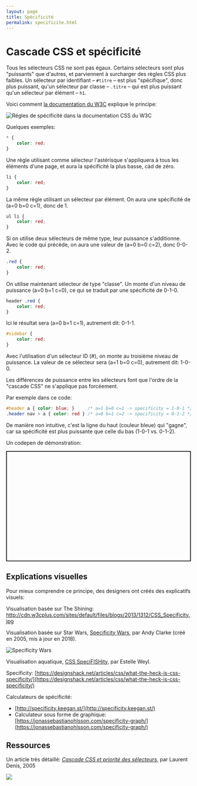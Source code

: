 ```yaml
---
layout: page
title: Spécificité
permalink: specificite.html
---
```


# Cascade CSS et spécificité

Tous les sélecteurs CSS ne sont pas égaux. Certains sélecteurs sont plus "puissants" que d'autres, et parviennent à surcharger des règles CSS plus faibles. Un sélecteur par identifiant – `#titre` – est plus "spécifique", donc plus puissant, qu'un sélecteur par classe – `.titre` – qui est plus puissant qu'un sélecteur par élément – `h1`.

Voici comment [la documentation du W3C](https://www.w3.org/TR/selectors-3/#specificity) explique le principe:

![Régles de spécificité dans la documentation CSS du W3C](img/specificity/selector-specificity-W3C.png)

Quelques exemples:

```css
* {
    color: red;
}
```

Une règle utilisant comme sélecteur l'astérisque s'appliquera à tous les éléments d'une page, et aura la spécificité la plus basse, càd de zéro.

```css
li {
    color: red;
}
```

La même règle utilisant un sélecteur par élément. On aura une spécificité de (a=0 b=0 c=1), donc de 1.

```css
ul li {
    color: red;
}
```

Si on utilise deux sélecteurs de même type, leur puissance s'additionne. Avec le code qui précède, on aura une valeur de (a=0 b=0 c=2), donc 0-0-2.

```css
.red {
    color: red;
}
```

On utilise maintenant sélecteur de type "classe". Un monte d'un niveau de puissance (a=0 b=1 c=0), ce qui se traduit par une spécificité de 0-1-0.

```css
header .red {
    color: red;
}
```

Ici le résultat sera (a=0 b=1 c=1), autrement dit: 0-1-1.

```css
#sidebar {
    color: red;
}
```

Avec l'utilisation d'un sélecteur ID (#), on monte au troisième niveau de puissance. La valeur de ce sélecteur sera (a=1 b=0 c=0), autrement dit: 1-0-0.

Les différences de puissance entre les sélecteurs font que l'ordre de la "cascade CSS" ne s'applique pas forcéement.

Par exemple dans ce code:

```css
#header a { color: blue; }     /* a=1 b=0 c=1 -> specificity = 1-0-1 */
.header nav > a { color: red } /* a=0 b=1 c=2 -> specificity = 0-1-2 */
```

De manière non intuitive, c'est la ligne du haut (couleur bleue) qui "gagne", car sa spécificité est plus puissante que celle du bas (1-0-1 vs. 0-1-2).

Un codepen de démonstration:

<p class="codepen" data-height="300" data-default-tab="html,result" data-slug-hash="oNEXLLY" data-user="eracom" style="height: 300px; box-sizing: border-box; display: flex; align-items: center; justify-content: center; border: 2px solid; margin: 1em 0; padding: 1em;">


## Explications visuelles

Pour mieux comprendre ce principe, des designers ont créés des explicatifs visuels:

Visualisation basée sur The Shining: http://cdn.w3cplus.com/sites/default/files/blogs/2013/1312/CSS_Specificity.jpg

Visualisation basée sur Star Wars, [Specificity Wars](https://stuffandnonsense.co.uk/archives/css_specificity_wars.html), par Andy Clarke (créé en 2005, mis à jour en 2018).

![Specificity Wars](img/specificity/css-specificity-wars.png)

Visualisation aquatique, [CSS SpeciFISHity](http://www.standardista.com/css3/css-specificity/), par Estelle Weyl.

Specificity:
[https://designshack.net/articles/css/what-the-heck-is-css-specificity/](https://designshack.net/articles/css/what-the-heck-is-css-specificity/)

Calculateurs de spécificité: 


- [http://specificity.keegan.st/](http://specificity.keegan.st/)
- Calculateur sous forme de graphique: [https://jonassebastianohlsson.com/specificity-graph/](https://jonassebastianohlsson.com/specificity-graph/)

## Ressources

Un article très détaillé:
*[Cascade CSS et priorité des sélecteurs](http://openweb.eu.org/articles/cascade_css)*, par Laurent Denis, 2005

![](img/Strip-CSS-respect-650-final.jpg)